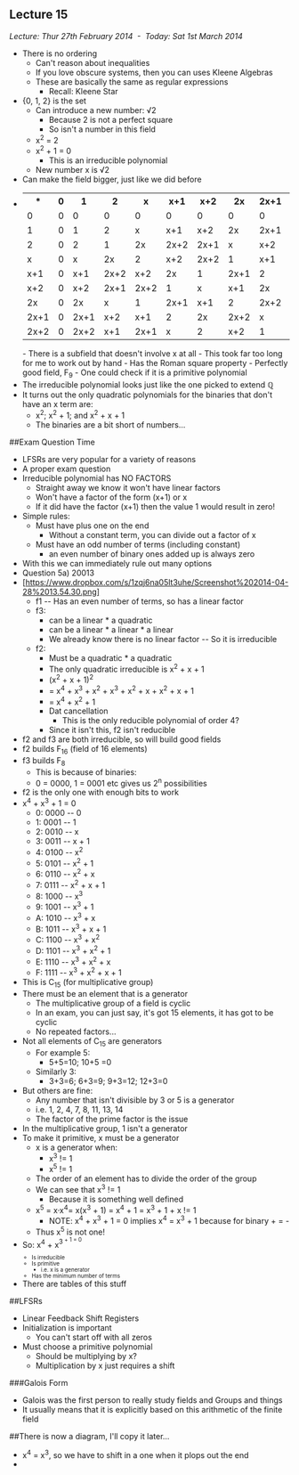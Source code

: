 Lecture 15
----------

*Lecture: Thur 27th February 2014  -  Today: Sat 1st March 2014*

- There is no ordering
    - Can't reason about inequalities
    - If you love obscure systems, then you can uses Kleene Algebras
    - These are basically the same as regular expressions
        - Recall: Kleene Star
- {0, 1, 2} is the set
    - Can introduce a new number: &radic;2
        - Because 2 is not a perfect square
        - So isn't a number in this field
    - x<sup>2</sup> = 2
    - x<sup>2</sup> + 1 = 0
        - This is an irreducible polynomial
    - New number x is &radic;2
- Can make the field bigger, just like we did before 
- <table><tr><th>*</th><th>0</th><th>1</th><th>2</th><th>x</th><th>x+1</th><th>x+2</th><th>2x</th><th>2x+1</th><th>2x+2</th></tr><tr><td>0</td><td>0</td><td>0</td><td>0</td><td>0</td><td>0</td><td>0</td><td>0</td><td>0</td><td>0</td></tr><tr><td>1</td><td>0</td><td>1</td><td>2</td><td>x</td><td>x+1</td><td>x+2</td><td>2x</td><td>2x+1</td><td>2x+2</td></tr><tr><td>2</td><td>0</td><td>2</td><td>1</td><td>2x</td><td>2x+2</td><td>2x+1</td><td>x</td><td>x+2</td><td>x+1</td></tr><tr><td>x</td><td>0</td><td>x</td><td>2x</td><td>2</td><td>x+2</td><td>2x+2</td><td>1</td><td>x+1</td><td>2x+1</td></tr><tr><td>x+1</td><td>0</td><td>x+1</td><td>2x+2</td><td>x+2</td><td>2x</td><td>1</td><td>2x+1</td><td>2</td><td>x</td></tr><tr><td>x+2</td><td>0</td><td>x+2</td><td>2x+1</td><td>2x+2</td><td>1</td><td>x</td><td>x+1</td><td>2x</td><td>2</td></tr><tr><td>2x</td><td>0</td><td>2x</td><td>x</td><td>1</td><td>2x+1</td><td>x+1</td><td>2</td><td>2x+2</td><td>x+2</td></tr><tr><td>2x+1</td><td>0</td><td>2x+1</td><td>x+2</td><td>x+1</td><td>2</td><td>2x</td><td>2x+2</td><td>x</td><td>1</td></tr><tr><td>2x+2</td><td>0</td><td>2x+2</td><td>x+1</td><td>2x+1</td><td>x</td><td>2</td><td>x+2</td><td>1</td><td>2x</td></tr></table>
    - There is a subfield that doesn't involve x at all
    - This took far too long for me to work out by hand
    - Has the Roman square property
    - Perfectly good field, F<sub>9</sub>
    - One could check if it is a primitive polynomial
- The irreducible polynomial looks just like the one picked to extend &rationals;
- It turns out the only quadratic polynomials for the binaries that don't have an x term are:
    - x<sup>2</sup>; x<sup>2</sup> + 1; and x<sup>2</sup> + x + 1 
    - The binaries are a bit short of numbers...
    
##Exam Question Time
- LFSRs are very popular for a variety of reasons
- A proper exam question 
- Irreducible polynomial has NO FACTORS
    - Straight away we know it won't have linear factors 
    - Won't have a factor of the form (x+1) or x
    - If it did have the factor (x+1) then the value 1 would result in zero!
- Simple rules:
    - Must have plus one on the end
        - Without a constant term, you can divide out a factor of x 
    - Must have an odd number of terms (including constant)
        - an even number of binary ones added up is always zero
- With this we can immediately rule out many options
- Question 5a) 20013
- [https://www.dropbox.com/s/1zqj6na05lt3uhe/Screenshot%202014-04-28%2013.54.30.png]
    - f1 -- Has an even number of terms, so has a linear factor
    - f3: 
        - can be a linear * a quadratic 
        - can be a linear * a linear * a linear 
        - We already know there is no linear factor -- So it is irreducible
    - f2: 
        - Must be a quadratic * a quadratic
        - The only quadratic irreducible is x<sup>2</sup> + x + 1
        - (x<sup>2</sup> + x + 1)<sup>2</sup> 
        - = x<sup>4</sup> + x<sup>3</sup> + x<sup>2</sup> + x<sup>3</sup> + x<sup>2</sup> + x + x<sup>2</sup> + x + 1
        - = x<sup>4</sup> + x<sup>2</sup> + 1
         - Dat cancellation
            - This is the only reducible polynomial of order 4?
        - Since it isn't this, f2 isn't reducible
- f2 and f3 are both irreducible, so will build good fields
- f2 builds F<sub>16</sub> (field of 16 elements) 
- f3 builds F<sub>8</sub>
    - This is because of binaries:
    - 0 = 0000, 1 = 0001 etc gives us 2<sup>n</sup> possibilities
- f2 is the only one with enough bits to work 
- x<sup>4</sup> + x<sup>3</sup> + 1 = 0
    - 0: 0000 -- 0
    - 1: 0001 -- 1
    - 2: 0010 -- x
    - 3: 0011 -- x + 1
    - 4: 0100 -- x<sup>2</sup>
    - 5: 0101 -- x<sup>2</sup> + 1
    - 6: 0110 -- x<sup>2</sup> + x
    - 7: 0111 -- x<sup>2</sup> + x + 1
    - 8: 1000 -- x<sup>3</sup>
    - 9: 1001 -- x<sup>3</sup> + 1
    - A: 1010 -- x<sup>3</sup> + x
    - B: 1011 -- x<sup>3</sup> + x + 1
    - C: 1100 -- x<sup>3</sup> + x<sup>2</sup>
    - D: 1101 -- x<sup>3</sup> + x<sup>2</sup> + 1
    - E: 1110 -- x<sup>3</sup> + x<sup>2</sup> + x
    - F: 1111 -- x<sup>3</sup> + x<sup>2</sup> + x + 1
- This is C<sub>15</sub> (for multiplicative group)
- There must be an element that is a generator 
    - The multiplicative group of a field is cyclic
    - In an exam, you can just say, it's got 15 elements, it has got to be cyclic
    - No repeated factors...
- Not all elements of C<sub>15</sub> are generators 
    - For example 5:
        - 5+5=10; 10+5 =0
    - Similarly 3:
        - 3+3=6; 6+3=9; 9+3=12; 12+3=0
- But others are fine: 
    - Any number that isn't divisible by 3 or 5 is a generator
    - i.e. 1, 2, 4, 7, 8, 11, 13, 14
    - The factor of the prime factor is the issue
- In the multiplicative group, 1 isn't a generator
- To make it primitive, x must be a generator
    - x is a generator when:
        - x<sup>3</sup> != 1
        - x<sup>5</sup> != 1
    - The order of an element has to divide the order of the group
    - We can see that x<sup>3</sup> != 1
        - Because it is something well defined
    - x<sup>5</sup> = x&middot;x<sup>4</sup>= x(x<sup>3</sup> + 1) = x<sup>4</sup> + 1 = x<sup>3</sup> + 1 + x != 1
        - NOTE: x<sup>4</sup> + x<sup>3</sup> + 1 = 0 implies x<sup>4</sup> = x<sup>3</sup> + 1 because for binary + = -
    - Thus x<sup>5</sup> is not one!
- So: x<sup>4</sup> + x<sup>3<sup> + 1 = 0
    - Is irreducible
    - Is primitive
        - i.e. x is a generator
    - Has the minimum number of terms
- There are tables of this stuff

##LFSRs
- Linear Feedback Shift Registers
- Initialization is important
    - You can't start off with all zeros   
- Must choose a primitive polynomial   
    - Should be multiplying by x?
    - Multiplication by x just requires a shift

###Galois Form
- Galois was the first person to really study fields and Groups and things
- It usually means that it is explicitly based on this arithmetic of the finite field

##There is now a diagram, I'll copy it later...

- x<sup>4</sup> = x<sup>3</sup>, so we have to shift in a one when it plops out the end
-
